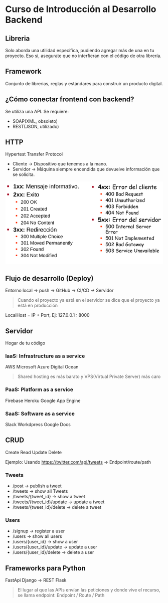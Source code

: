 # Curso de Introducción al Desarrollo Backend

## Libreria

Solo aborda una utilidad especifica, pudiendo agregar más de una en tu proyecto. Eso si, asegurate que no interfieran con el código de otra librería.

## Framework

Conjunto de librerias, reglas y estándares para construir un producto digital.

## ¿Cómo conectar frontend con backend?

Se utiliza una API. Se requiere:

* SOAP(XML, obsoleto)
* REST(JSON, utilizado)

## HTTP

Hypertest Transfer Protocol

* Cliente -> Dispositivo que tenemos a la mano.
* Servidor -> Máquina siempre encendida que devuelve información que se solicita.

![Código HTTTP](./assets/HTTPcodes.png)

## Flujo de desarrollo (Deploy)

Entorno local -> push -> GitHub -> CI/CD -> Servidor

> Cuando el proyecto ya está en el servidor se dice que el proyecto ya está en producción

LocalHost = IP + Port, Ej: 127.0.0.1 : 8000

## Servidor

Hogar de tu código

### IaaS: Infrastructure as a service

AWS
Microsoft Azure
Digital Ocean

> Shared hosting es más barato y VPS(Virtual Private Server) más caro

### PaaS: Platform as a service 

Firebase
Heroku
Google App Engine

### SaaS: Software as a service

Slack
Workdpress
Google Docs

## CRUD

Create Read Update Delete

Ejemplo: Usando <https://twitter.com/api/tweets>
-> Endpoint/route/path

### Tweets

* /post -> publish a tweet
* /tweets -> show all Tweets
* /tweets/{tweet_id} -> show a tweet
* /tweets/{tweet_id}/update -> update a tweet
* /tweets/{tweet_id}/delete -> delete a tweet

### Users

* /signup -> register a user
* /users -> show all users
* /users/{user_id} -> show a user
* /users/{user_id}/update -> update a user
* /users/{user_id}/delete -> delete a user

## Frameworks para Python

FastApi
Django → REST
Flask

>El lugar al que las APIs envían las peticiones y donde vive el recurso, se llama endpoint: Endpoint / Route / Path
